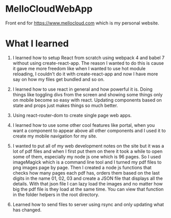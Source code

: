 # MelloCloudWebApp

Front end for https://www.mellocloud.com which is my personal website.

# What I learned

1. I learned how to setup React from scratch using webpack 4 and babel 7 without using create-react-app. The reason I wanted to do this is cause it gave me more freedom like when I wanted to use hot module reloading, I couldn't do it with create-react-app and now I have more say on how my files get bundled and so on.

2. I learned how to use react in general and how powerful it is. Doing things like toggling divs from the screen and showing some things only on mobile become so easy with react. Updating components based on state and props just makes things so much better.

3. Using react-router-dom to create single page web apps.

4. I learned how to use some other cool features like portal, when you want a component to appear above all other components and I used it to create my mobile navigation for my site.

5. I wanted to put all of my web development notes on the site but it was a lot of pdf files and when I first put them on there it took a while to open some of them, especially my node js one which is 96 pages. So I used imageMagick which is a command line tool and I turned my pdf files to png images page by page. Then I created a node js functions that checks how many pages each pdf has, orders them based on the last digits in the name 01, 02, 03 and create a JSON file that displays all the details.
With that json file I can lazy load the images and no matter how big the pdf file is they load at the same time. You can view that function in the folder helpers in the root directory.

6. Learned how to send files to server using rsync and only updating what has changed.